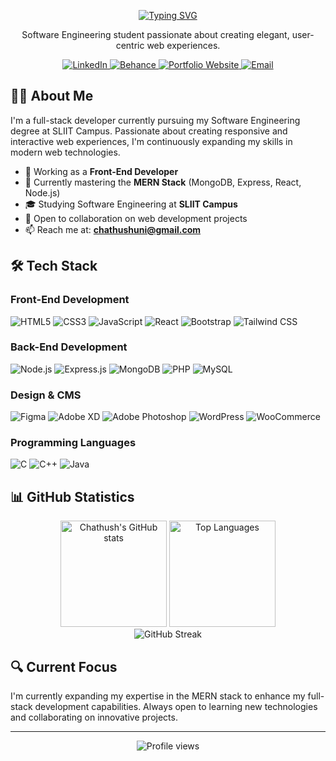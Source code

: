 <p align="center">
  <a href="https://github.com/DenverCoder1/readme-typing-svg">
    <img src="https://readme-typing-svg.herokuapp.com?font=Fira+Code&color=0C81F7&size=28&center=true&vCenter=true&width=600&height=100&lines=Chathush+Vishmika;Front-End+Developer;Software+Engineering+Student;Creative+Problem+Solver" alt="Typing SVG" />
  </a>
</p>

<div align="center">
  <p>Software Engineering student passionate about creating elegant, user-centric web experiences.</p>
  
  <a href="https://www.linkedin.com/in/chathush-vishmika">
    <img src="https://img.shields.io/badge/LinkedIn-0077B5?style=for-the-badge&logo=linkedin&logoColor=white" alt="LinkedIn"/>
  </a>
  <a href="https://www.behance.net/chathusvishmik">
    <img src="https://img.shields.io/badge/Behance-1769ff?style=for-the-badge&logo=behance&logoColor=white" alt="Behance"/>
  </a>
 <a href="https://chathush-portfolio.netlify.app/" target="_blank">
  <img src="https://img.shields.io/badge/Portfolio-121212?style=for-the-badge&logo=google-chrome&logoColor=white" alt="Portfolio Website"/>
</a>
  <a href="mailto:chathushuni@gmail.com">
    <img src="https://img.shields.io/badge/Email-D14836?style=for-the-badge&logo=gmail&logoColor=white" alt="Email"/>
  </a>
</div>

## 👨‍💻 About Me

I'm a full-stack developer currently pursuing my Software Engineering degree at SLIIT Campus. Passionate about creating responsive and interactive web experiences, I'm continuously expanding my skills in modern web technologies.

- 🔭 Working as a **Front-End Developer**
- 🌱 Currently mastering the **MERN Stack** (MongoDB, Express, React, Node.js)
- 🎓 Studying Software Engineering at **SLIIT Campus**
- 💼 Open to collaboration on web development projects
- 📫 Reach me at: **chathushuni@gmail.com**

## 🛠️ Tech Stack

### Front-End Development
<p align="left">
  <img src="https://img.shields.io/badge/HTML5-E34F26?style=for-the-badge&logo=html5&logoColor=white" alt="HTML5"/>
  <img src="https://img.shields.io/badge/CSS3-1572B6?style=for-the-badge&logo=css3&logoColor=white" alt="CSS3"/>
  <img src="https://img.shields.io/badge/JavaScript-F7DF1E?style=for-the-badge&logo=javascript&logoColor=black" alt="JavaScript"/>
  <img src="https://img.shields.io/badge/React-61DAFB?style=for-the-badge&logo=react&logoColor=black" alt="React"/>
  <img src="https://img.shields.io/badge/Bootstrap-7952B3?style=for-the-badge&logo=bootstrap&logoColor=white" alt="Bootstrap"/>
  <img src="https://img.shields.io/badge/Tailwind_CSS-06B6D4?style=for-the-badge&logo=tailwind-css&logoColor=white" alt="Tailwind CSS"/>
</p>

### Back-End Development
<p align="left">
  <img src="https://img.shields.io/badge/Node.js-339933?style=for-the-badge&logo=nodedotjs&logoColor=white" alt="Node.js"/>
  <img src="https://img.shields.io/badge/Express.js-000000?style=for-the-badge&logo=express&logoColor=white" alt="Express.js"/>
  <img src="https://img.shields.io/badge/MongoDB-47A248?style=for-the-badge&logo=mongodb&logoColor=white" alt="MongoDB"/>
  <img src="https://img.shields.io/badge/PHP-777BB4?style=for-the-badge&logo=php&logoColor=white" alt="PHP"/>
  <img src="https://img.shields.io/badge/MySQL-4479A1?style=for-the-badge&logo=mysql&logoColor=white" alt="MySQL"/>
</p>


### Design & CMS
<p align="left">
  <img src="https://img.shields.io/badge/Figma-F24E1E?style=for-the-badge&logo=figma&logoColor=white" alt="Figma"/>
  <img src="https://img.shields.io/badge/Adobe_XD-FF61F6?style=for-the-badge&logo=adobe-xd&logoColor=white" alt="Adobe XD"/>
  <img src="https://img.shields.io/badge/Adobe_Photoshop-31A8FF?style=for-the-badge&logo=adobe-photoshop&logoColor=white" alt="Adobe Photoshop"/>
  <img src="https://img.shields.io/badge/WordPress-21759B?style=for-the-badge&logo=wordpress&logoColor=white" alt="WordPress"/>
  <img src="https://img.shields.io/badge/WooCommerce-96588A?style=for-the-badge&logo=woocommerce&logoColor=white" alt="WooCommerce"/>
</p>

### Programming Languages
<p align="left">
  <img src="https://img.shields.io/badge/C-A8B9CC?style=for-the-badge&logo=c&logoColor=black" alt="C"/>
  <img src="https://img.shields.io/badge/C++-00599C?style=for-the-badge&logo=c%2B%2B&logoColor=white" alt="C++"/>
  <img src="https://img.shields.io/badge/Java-007396?style=for-the-badge&logo=java&logoColor=white" alt="Java"/>
</p>


## 📊 GitHub Statistics

<div align="center">
  <img src="https://github-readme-stats.vercel.app/api?username=chathush-vish&show_icons=true&theme=react&hide_border=true&count_private=true" alt="Chathush's GitHub stats" height="170"/>
  <img src="https://github-readme-stats.vercel.app/api/top-langs/?username=chathush-vish&layout=compact&theme=react&hide_border=true" alt="Top Languages" height="170"/>
</div>

<div align="center">
  <img src="https://github-readme-streak-stats.herokuapp.com/?user=chathush-vish&theme=react&hide_border=true" alt="GitHub Streak" />
</div>

## 🔍 Current Focus

I'm currently expanding my expertise in the MERN stack to enhance my full-stack development capabilities. Always open to learning new technologies and collaborating on innovative projects.

---

<p align="center">
  <img src="https://komarev.com/ghpvc/?username=chathush-vish&label=Profile%20views&color=0e75b6&style=flat" alt="Profile views" />
</p>
